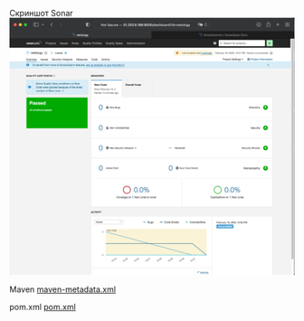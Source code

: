 

Скриншот Sonar
![Скриншот Sonar](https://github.com/Dmitriy-Guskov/devops-netology/blob/main/hw93/sonar.png)


Maven
[maven-metadata.xml](https://github.com/Dmitriy-Guskov/devops-netology/blob/main/hw93/maven-metadata.xml)

pom.xml
[pom.xml](https://github.com/Dmitriy-Guskov/devops-netology/blob/main/hw93/pom.xml)

